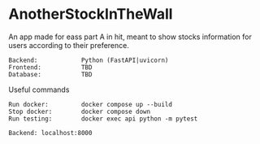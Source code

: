 # AnotherStockInTheWall
An app made for eass part A in hit, meant to show stocks information for users according to their preference.

```
Backend:            Python (FastAPI|uvicorn)
Frontend:           TBD
Database:           TBD
```


Useful commands
```
Run docker:         docker compose up --build
Stop docker:        docker compose down
Run testing:        docker exec api python -m pytest
```

```
Backend: localhost:8000
```
